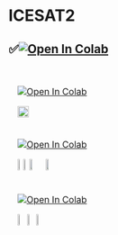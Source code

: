 # ICESAT2

## <div align="left">✅<a href="https://colab.research.google.com/github/1kaiser/ICESAT2/blob/main/Visualizing_ICESat_2_Elevations.ipynb" target="_parent"><img src="https://colab.research.google.com/assets/colab-badge.svg" alt="Open In Colab"/></a>
</div>

<table>
<thead>
<tr>
<td>

<table>
<thead>
<tr>
<td>

<a href="https://colab.research.google.com/github/1kaiser/ICESAT2/blob/main/GraphConnectionICESAT2Photon.ipynb" target="_parent"><img src="https://colab.research.google.com/assets/colab-badge.svg" alt="Open In Colab"/></a>

<img src="https://github.com/1kaiser/ICESAT2/assets/26379748/2bc125e9-756e-4925-80b6-4436512ca6f0" width="40%" height="40%">

</td>
</tr>
</tbody>
</table>



<table>
<thead>
<tr>
<td>

<a href="https://colab.research.google.com/github/1kaiser/ICESAT2/blob/main/ICESAT2TrackElevationAnalysis.ipynb" target="_parent"><img src="https://colab.research.google.com/assets/colab-badge.svg" alt="Open In Colab"/></a>

<img src="https://github.com/1kaiser/ICESAT2/assets/26379748/bf972650-e959-4cec-8826-ea1e27376543" width="5%" height="5%">
<img src="https://github.com/1kaiser/ICESAT2/assets/26379748/05a4e16d-48f7-4289-93ba-773be04bedc1" width="5%" height="5%">
<img src="https://github.com/1kaiser/ICESAT2/assets/26379748/2781cf78-87e8-4aa5-a1b5-97c733881915" width="20%" height="20%">
<img src="https://github.com/1kaiser/ICESAT2/assets/26379748/b45b8030-c9cb-4e10-b9e3-b359b15b3d98" width="20%" height="20%">


</td>
</tr>
</tbody>
</table>

<table>
<thead>
<tr>
<td>

<a href="https://colab.research.google.com/github/1kaiser/ICESAT2/blob/main/ICESAT2_tracks_intersection_plotting.ipynb" target="_parent"><img src="https://colab.research.google.com/assets/colab-badge.svg" alt="Open In Colab"/></a>

<img src="https://github.com/1kaiser/ICESAT2/assets/26379748/6254090f-f082-46e7-bc9a-60fcf21535b7" width="10%" height="10%">
<img src="https://github.com/1kaiser/ICESAT2/assets/26379748/631d685d-d5b1-492c-beec-e41a84e74dc9" width="10%" height="10%">
<img src="https://github.com/1kaiser/ICESAT2/assets/26379748/c12327fd-34a3-45b0-9842-854a72b1dcec" width="10%" height="10%">

</td>
</tr>
</tbody>
</table>

</td>
</tr>
</tbody>
</table>
